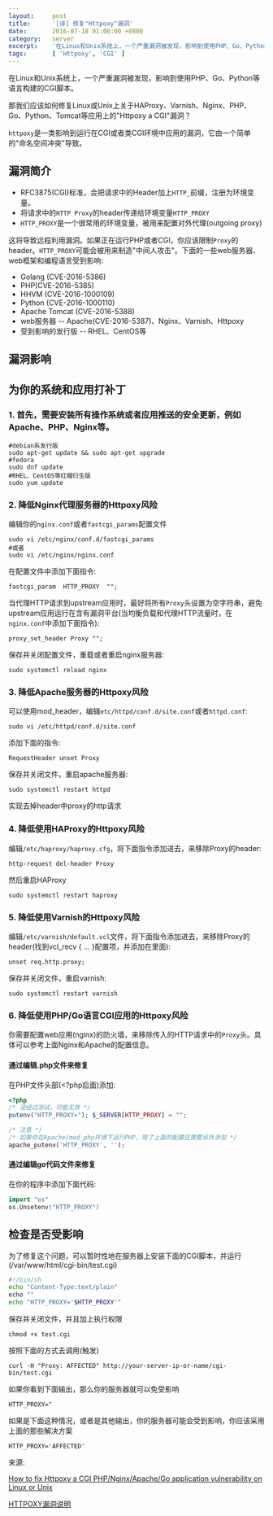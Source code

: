 ```yaml
---
layout:     post
title:      '[译] 修复"Httpoxy"漏洞'
date:       2016-07-18 01:00:00 +0800
category:   server
excerpt:  	'在Linux和Unix系统上，一个严重漏洞被发现，影响到使用PHP、Go、Python等语言构建的CGI脚本。那我们应该如何修复Linux或Unix上关于HAProxy、Varnish、Nginx、PHP、Go、Python、Tomcat等应用上的"Httpoxy a CGI"漏洞？httpoxy是一类影响到运行在CGI或者类CGI环境中应用的漏洞，它由一个简单的"命名空间冲突"导致'
tags:       [ 'Httpoxy', 'CGI' ]
---
```


在Linux和Unix系统上，一个严重漏洞被发现，影响到使用PHP、Go、Python等语言构建的CGI脚本。

那我们应该如何修复Linux或Unix上关于HAProxy、Varnish、Nginx、PHP、Go、Python、Tomcat等应用上的"Httpoxy a CGI"漏洞？

`httpoxy`是一类影响到运行在CGI或者类CGI环境中应用的漏洞，它由一个简单的"命名空间冲突"导致。

## 漏洞简介

- RFC3875(CGI)标准，会把请求中的Header加上`HTTP_`前缀，注册为环境变量。
- 将请求中的`HTTP Proxy`的header传递给环境变量`HTTP_PROXY`
- `HTTP_PROXY`是一个很常用的环境变量，被用来配置对外代理(outgoing proxy)

这将导致远程利用漏洞。如果正在运行PHP或者CGI，你应该限制`Proxy`的header。`HTTP_PROXY`可能会被用来制造"中间人攻击"。下面的一些web服务器、web框架和编程语言受到影响:

- Golang (CVE-2016-5386)
- PHP(CVE-2016-5385)
- HHVM (CVE-2016-1000109)
- Python (CVE-2016-1000110)
- Apache Tomcat (CVE-2016-5388)
- web服务器 -- Apache(CVE-2016-5387)、Nginx、Varnish、Httpoxy
- 受到影响的发行版 -- RHEL、CentOS等

## 漏洞影响

## 为你的系统和应用打补丁

### 1. 首先，需要安装所有操作系统或者应用推送的安全更新，例如Apache、PHP、Nginx等。

```
#debian系发行版
sudo apt-get update && sudo apt-get upgrade
#fedora
sudo dnf update
#RHEL、CentOS等红帽衍生版
sudo yum update
```

### 2. 降低Nginx代理服务器的Httpoxy风险

编辑你的`nginx.conf`或者`fastcgi_params`配置文件

```
sudo vi /etc/nginx/conf.d/fastcgi_params
#或者
sudo vi /etc/nginx/nginx.conf
```

在配置文件中添加下面指令:

```
fastcgi_param  HTTP_PROXY  "";
```

当代理HTTP请求到upstream应用时，最好将所有`Proxy`头设置为空字符串，避免upstream应用运行在含有漏洞平台(当均衡负载和代理HTTP流量时，在`nginx.conf`中添加下面指令):

```
proxy_set_header Proxy "";
```

保存并关闭配置文件，重载或者重启nginx服务器:

```
sudo systemctl reload nginx
```

### 3. 降低Apache服务器的Httpoxy风险

可以使用mod_header，编辑`etc/httpd/conf.d/site.conf`或者`httpd.conf`:

```
sudo vi /etc/httpd/conf.d/site.conf
```

添加下面的指令:

```
RequestHeader unset Proxy
```

保存并关闭文件，重启apache服务器:

```
sudo systemctl restart httpd
```

实现去掉header中proxy的http请求

### 4. 降低使用HAProxy的Httpoxy风险

编辑`/etc/haproxy/haproxy.cfg`，将下面指令添加进去，来移除Proxy的header:

```
http-request del-header Proxy
```

然后重启HAProxy

```
sudo systemctl restart haproxy
```

### 5. 降低使用Varnish的Httpoxy风险

编辑`/etc/varnish/default.vcl`文件，将下面指令添加进去，来移除Proxy的header(找到vcl_recv { … }配置项，并添加在里面):

```
unset req.http.proxy;
```

保存并关闭文件，重启varnish:

```
sudo systemctl restart varnish
```

### 6. 降低使用PHP/Go语言CGI应用的Httpoxy风险

你需要配置web应用(nginx)的防火墙，来移除传入的HTTP请求中的`Proxy`头。具体可以参考上面Nginx和Apache的配置信息。

#### 通过编辑.php文件来修复

在PHP文件头部(<?php后面)添加:

```php
<?php
/* 没经过测试，可能无效 */
putenv("HTTP_PROXY="); $_SERVER[HTTP_PROXY] = "";

/* 注意 */
/* 如果你在Apache/mod_php环境下运行PHP，除了上面的配置还需要另外添加 */
apache_putenv('HTTP_PROXY', '');
```

#### 通过编辑go代码文件来修复

在你的程序中添加下面代码:

```go
import "os"
os.Unsetenv("HTTP_PROXY")
```

## 检查是否受影响

为了修复这个问题，可以暂时性地在服务器上安装下面的CGI脚本，并运行(/var/www/html/cgi-bin/test.cgi)

```sh
#!/bin/sh
echo "Content-Type:text/plain"
​echo ""
echo "HTTP_PROXY='$HTTP_PROXY'"
```

保存并关闭文件，并且加上执行权限

```
chmod +x test.cgi
```

按照下面的方式去调用(触发)

```
curl -H "Proxy: AFFECTED" http://your-server-ip-or-name/cgi-bin/test.cgi
```

如果你看到下面输出，那么你的服务器就可以免受影响

```
HTTP_PROXY="
```

如果是下面这种情况，或者是其他输出，你的服务器可能会受到影响，你应该采用上面的那些解决方案

```
HTTP_PROXY='AFFECTED'
```


来源:

[How to fix Httpoxy a CGI PHP/Nginx/Apache/Go application vulnerability on Linux or Unix](http://www.cyberciti.biz/faq/fix-httpproxy-cgi-application-vulnerability-for-linux-unix-apache-nginx-python-php/)

[HTTPOXY漏洞说明](http://www.laruence.com/2016/07/19/3101.html)
